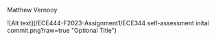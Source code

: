 Matthew Vernooy

![Alt text](/ECE444-F2023-Assignment1/ECE344 self-assessment inital commit.png?raw=true "Optional Title")
